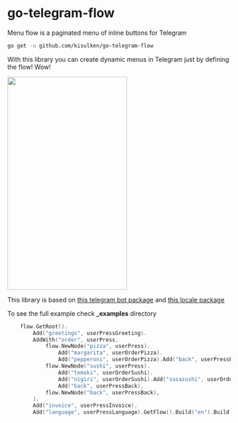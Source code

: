# go-telegram-flow
Menu flow is a paginated menu of inline buttons for Telegram

```Bash
go get -u github.com/kisulken/go-telegram-flow
```

With this library you can create dynamic menus in Telegram just by defining the flow! Wow!

<img src="https://drive.google.com/uc?id=174701OOF1wD6Eqs2u7K-EYfCfFlkvZTq&export=download" alt="" data-canonical-src="https://gyazo.com/eb5c5741b6a9a16c692170a41a49c858.png" width="270" height="480" />

This library is based on [this telegram bot package](https://github.com/tucnak/telebot) and [this locale package](https://github.com/tucnak/tr)

To see the full example check **_examples** directory
```Go
	flow.GetRoot().
		Add("greetings", userPressGreeting).
		AddWith("order", userPress,
			flow.NewNode("pizza", userPress).
				Add("margarita", userOrderPizza).
				Add("pepperoni", userOrderPizza).Add("back", userPressBack),
			flow.NewNode("sushi", userPress).
				Add("temaki", userOrderSushi).
				Add("nigiri", userOrderSushi).Add("sasazushi", userOrderSushi).
				Add("back", userPressBack),
			flow.NewNode("back", userPressBack),
		).
		Add("invoice", userPressInvoice).
		Add("language", userPressLanguage).GetFlow().Build("en").Build("ru")
```
